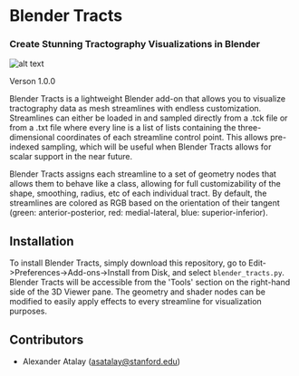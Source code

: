 # Blender Tracts
### Create Stunning Tractography Visualizations in Blender

![alt text](https://github.com/AlexanderAtalay/blender-tracts/blob/main/resources/blender_tracts_banner.png "Superior-Inferior Streamlines Isolated and Visualized with Blender Tracts")

Verson 1.0.0

Blender Tracts is a lightweight Blender add-on that allows you to visualize tractography data as mesh streamlines with endless customization. Streamlines can either be loaded in and sampled directly from a .tck file or from a .txt file where every line is a list of lists containing the three-dimensional coordinates of each streamline control point. This allows pre-indexed sampling, which will be useful when Blender Tracts allows for scalar support in the near future.

Blender Tracts assigns each streamline to a set of geometry nodes that allows them to behave like a class, allowing for full customizability of the shape, smoothing, radius, etc of each individual tract. By default, the streamlines are colored as RGB based on the orientation of their tangent (green: anterior-posterior, red: medial-lateral, blue: superior-inferior).

## Installation

To install Blender Tracts, simply download this repository, go to Edit->Preferences->Add-ons->Install from Disk, and select `blender_tracts.py`. Blender Tracts will be accessible from the 'Tools' section on the right-hand side of the 3D Viewer pane. The geometry and shader nodes can be modified to easily apply effects to every streamline for visualization purposes.

## Contributors

- Alexander Atalay ([asatalay@stanford.edu](mailto:asatalay@mstanford.edu))